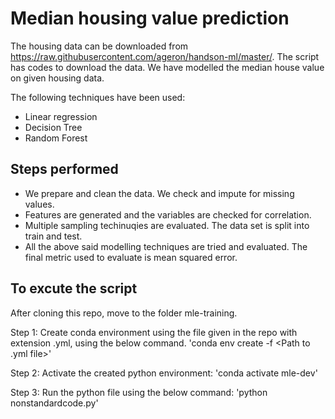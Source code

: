 # Median housing value prediction

The housing data can be downloaded from https://raw.githubusercontent.com/ageron/handson-ml/master/. The script has codes to download the data. We have modelled the median house value on given housing data. 

The following techniques have been used: 

 - Linear regression
 - Decision Tree
 - Random Forest

## Steps performed
 - We prepare and clean the data. We check and impute for missing values.
 - Features are generated and the variables are checked for correlation.
 - Multiple sampling techinuqies are evaluated. The data set is split into train and test.
 - All the above said modelling techniques are tried and evaluated. The final metric used to evaluate is mean squared error.

## To excute the script

After cloning this repo, move to the folder mle-training.

Step 1: Create conda environment using the file given in the repo with extension .yml, using the below command.
'conda env create -f <Path to .yml file>'

Step 2: Activate the created python environment:
'conda activate mle-dev'

Step 3: Run the python file using the below command:
'python nonstandardcode.py'